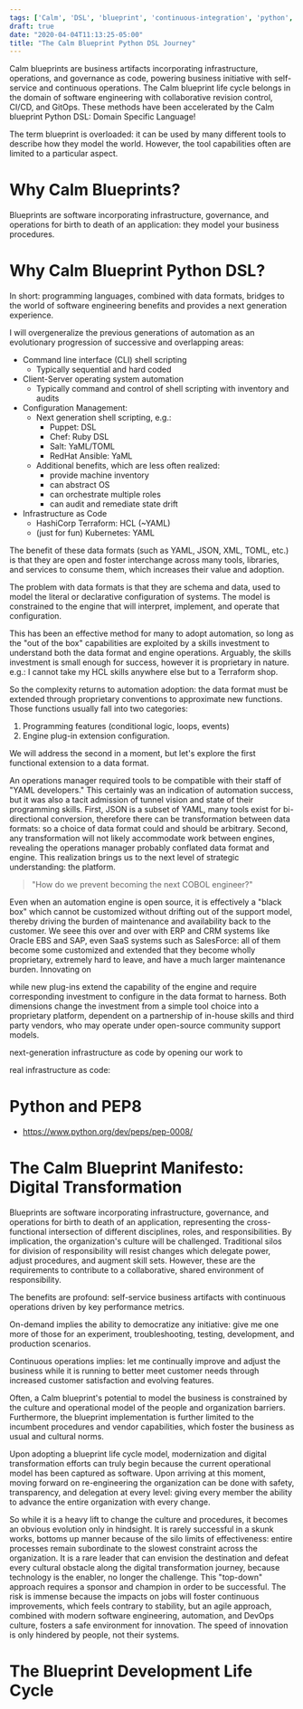```yaml
---
tags: ['Calm', 'DSL', 'blueprint', 'continuous-integration', 'python', 'GitOps']
draft: true
date: "2020-04-04T11:13:25-05:00"
title: "The Calm Blueprint Python DSL Journey"
---
```

Calm blueprints are business artifacts incorporating infrastructure, operations, and governance as code, powering business initiative with self-service and continuous operations. The Calm blueprint life cycle belongs in the domain of software engineering with collaborative revision control, CI/CD, and GitOps. These methods have been accelerated by the Calm blueprint Python DSL: Domain Specific Language!
<!--more-->

The term blueprint is overloaded: it can be used by many different tools to describe how they model the world. However, the tool capabilities often are limited to a particular aspect.

# Why Calm Blueprints?

Blueprints are software incorporating infrastructure, governance, and operations for birth to death of an application: they model your business procedures.

# Why Calm Blueprint Python DSL?

In short: programming languages, combined with data formats, bridges to the world of software engineering benefits and provides a next generation experience.

I will overgeneralize the previous generations of automation as an evolutionary progression of successive and overlapping areas:

- Command line interface (CLI) shell scripting
  - Typically sequential and hard coded
- Client-Server operating system automation
  - Typically command and control of shell scripting with inventory and audits
- Configuration Management:
  - Next generation shell scripting, e.g.:
    - Puppet: DSL
    - Chef: Ruby DSL
    - Salt: YaML/TOML
    - RedHat Ansible: YaML
  - Additional benefits, which are less often realized:
    - provide machine inventory
    - can abstract OS
    - can orchestrate multiple roles
    - can audit and remediate state drift
- Infrastructure as Code
  - HashiCorp Terraform: HCL (~YAML)
  - (just for fun) Kubernetes: YAML

The benefit of these data formats (such as YAML, JSON, XML, TOML, etc.) is that they are open and foster interchange across many tools, libraries, and services to consume them, which increases their value and adoption.

The problem with data formats is that they are schema and data, used to model the literal or declarative configuration of systems. The model is constrained to the engine that will interpret, implement, and operate that configuration.

This has been an effective method for many to adopt automation, so long as the "out of the box" capabilities are exploited by a skills investment to understand both the data format and engine operations. Arguably, the skills investment is small enough for success, however it is proprietary in nature. e.g.: I cannot take my HCL skills anywhere else but to a Terraform shop.

So the complexity returns to automation adoption: the data format must be extended through proprietary conventions to approximate new functions. Those functions usually fall into two categories:

1. Programming features (conditional logic, loops, events)
2. Engine plug-in extension configuration.

We will address the second in a moment, but let's explore the first functional extension to a data format.

An operations manager required tools to be compatible with their staff of "YAML developers." This certainly was an indication of automation success, but it was also a tacit admission of tunnel vision and state of their programming skills. First, JSON is a subset of YAML, many tools exist for bi-directional conversion, therefore there can be transformation between data formats: so a choice of data format could and should be arbitrary. Second, any transformation will not likely accommodate work between engines, revealing the operations manager probably conflated data format and engine. This realization brings us to the next level of strategic understanding: the platform.

> "How do we prevent becoming the next COBOL engineer?"

Even when an automation engine is open source, it is effectively a "black box" which cannot be customized without drifting out of the support model, thereby driving the burden of maintenance and availability back to the customer. We seee this over and over with ERP and CRM systems like Oracle EBS and SAP, even SaaS systems such as SalesForce: all of them become some customized and extended that they become wholly proprietary, extremely hard to leave, and have a much larger maintenance burden. Innovating on

while new plug-ins extend the capability of the engine and require corresponding investment to configure in the data format to harness. Both dimensions change the investment from a simple tool choice into a proprietary platform, dependent on a partnership of in-house skills and third party vendors, who may operate under open-source community support models.


 next-generation infrastructure as code by opening our work to

 real infrastructure as code:

# Python and PEP8

- https://www.python.org/dev/peps/pep-0008/

# The Calm Blueprint Manifesto: Digital Transformation

Blueprints are software incorporating infrastructure, governance, and operations for birth to death of an application, representing the cross-functional intersection of different disciplines, roles, and responsibilities. By implication, the organization's culture will be challenged. Traditional silos for division of responsibility will resist changes which delegate power, adjust procedures, and augment skill sets. However, these are the requirements to contribute to a collaborative, shared environment of responsibility.

The benefits are profound: self-service business artifacts with continuous operations driven by key performance metrics.

On-demand implies the ability to democratize any initiative: give me one more of those for an experiment, troubleshooting, testing, development, and production scenarios.

Continuous operations implies: let me continually improve and adjust the business while it is running to better meet customer needs through increased customer satisfaction and evolving features.

Often, a Calm blueprint's potential to model the business is constrained by the culture and operational model of the people and organization barriers. Furthermore, the blueprint implementation is further limited to the incumbent procedures and vendor capabilities, which foster the business as usual and cultural norms.

Upon adopting a blueprint life cycle model, modernization and digital transformation efforts can truly begin because the current operational model has been captured as software. Upon arriving at this moment, moving forward on re-engineering the organization can be done with safety, transparency, and delegation at every level: giving every member the ability to advance the entire organization with every change.

So while it is a heavy lift to change the culture and procedures, it becomes an obvious evolution only in hindsight. It is rarely successful in a skunk works, bottoms up manner because of the silo limits of effectiveness: entire processes remain subordinate to the slowest constraint across the organization. It is a rare leader that can envision the destination and defeat every cultural obstacle along the digital transformation journey, because technology is the enabler, no longer the challenge. This "top-down" approach requires a sponsor and champion in order to be successful. The risk is immense because the impacts on jobs will foster continuous improvements, which feels contrary to stability, but an agile approach, combined with modern software engineering, automation, and DevOps culture, fosters a safe environment for innovation. The speed of innovation is only hindered by people, not their systems.

# The Blueprint Development Life Cycle
